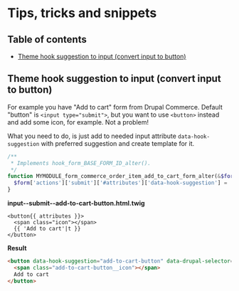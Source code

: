 # Tips, tricks and snippets

## Table of contents
* [Theme hook suggestion to input (convert input to button)](#input-to-button)

<a name="input-to-button"></a>

## Theme hook suggestion to input (convert input to button)

For example you have "Add to cart" form from Drupal Commerce. Default "button" is `<input type="submit">`, but you want to  use `<button>` instead and add some icon, for example. Not a problem!

What you need to do, is just add to needed input attribute `data-hook-suggestion` with preferred suggestion and create template for it.

```php
/**
 * Implements hook_form_BASE_FORM_ID_alter().
 */
function MYMODULE_form_commerce_order_item_add_to_cart_form_alter(&$form, \Drupal\Core\Form\FormStateInterface $form_state, $form_id) {
  $form['actions']['submit']['#attributes']['data-hook-suggestion'] = 'add-to-cart-button';
}
```

**input--submit--add-to-cart-button.html.twig**

```twig
<button{{ attributes }}>
  <span class="icon"></span>
  {{ 'Add to cart'|t }}
</button>
```

**Result**

```html
<button data-hook-suggestion="add-to-cart-button" data-drupal-selector="edit-submit" type="submit" id="edit-submit--2" name="op" value="Add to cart" class="button button--primary js-form-submit form-submit add-to-cart-button">
  <span class="add-to-cart-button__icon"></span>
  Add to cart
</button>
```
